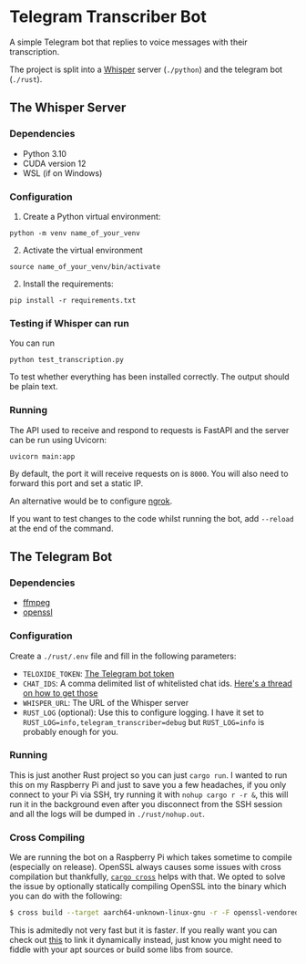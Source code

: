 # Telegram Transcriber Bot

A simple Telegram bot that replies to voice messages with their transcription.

The project is split into a [Whisper](https://github.com/openai/whisper) server (`./python`) and
the telegram bot (`./rust`).

## The Whisper Server

### Dependencies

- Python 3.10
- CUDA version 12
- WSL (if on Windows)

### Configuration

1. Create a Python virtual environment:
```
python -m venv name_of_your_venv
```
2. Activate the virtual environment
```
source name_of_your_venv/bin/activate
```
2. Install the requirements:
```
pip install -r requirements.txt
```

### Testing if Whisper can run

You can run
```
python test_transcription.py
```
To test whether everything has been installed correctly. The output should be plain text.

### Running

The API used to receive and respond to requests is FastAPI and the server can be run using Uvicorn:
```
uvicorn main:app
```

By default, the port it will receive requests on is `8000`. You will also need to forward this port and set a static IP.

An alternative would be to configure [ngrok](https://dashboard.ngrok.com/get-started/setup/windows).

If you want to test changes to the code whilst running the bot, add `--reload` at the end of the command.


## The Telegram Bot

### Dependencies

- [ffmpeg](https://ffmpeg.org/download.html)
- [openssl](https://docs.rs/openssl/latest/openssl/#automatic)

### Configuration

Create a `./rust/.env` file and fill in the following parameters:

- `TELOXIDE_TOKEN`: [The Telegram bot token](https://core.telegram.org/bots#how-do-i-create-a-bot)
- `CHAT_IDS`: A comma delimited list of whitelisted chat ids. 
  [Here's a thread on how to get those](https://stackoverflow.com/a/69302407/12756474)
- `WHISPER_URL`: The URL of the Whisper server
- `RUST_LOG` (optional): Use this to configure logging. I have it set to `RUST_LOG=info,telegram_transcriber=debug`
  but `RUST_LOG=info` is probably enough for you.

### Running

This is just another Rust project so you can just `cargo run`. I wanted to run this on my Raspberry
Pi and just to save you a few headaches, if you only connect to your Pi via SSH, try running it with
`nohup cargo r -r &`, this will run it in the background even after you disconnect from the SSH
session and all the logs will be dumped in `./rust/nohup.out`.

### Cross Compiling

We are running the bot on a Raspberry Pi which takes sometime to compile (especially on release).
OpenSSL always causes some issues with cross compilation but thankfully,
[`cargo cross`](https://github.com/cross-rs/cross) helps with that. We opted to solve the issue by
optionally statically compiling OpenSSL into the binary which you can do with the following:

```sh
$ cross build --target aarch64-unknown-linux-gnu -r -F openssl-vendored
```

This is admitedly not very fast but it is fast*er*. If you really want you can check out
[this](https://github.com/cross-rs/cross/wiki/Recipes#pre-build) to link it dynamically instead,
just know you might need to fiddle with your apt sources or build some libs from source.
